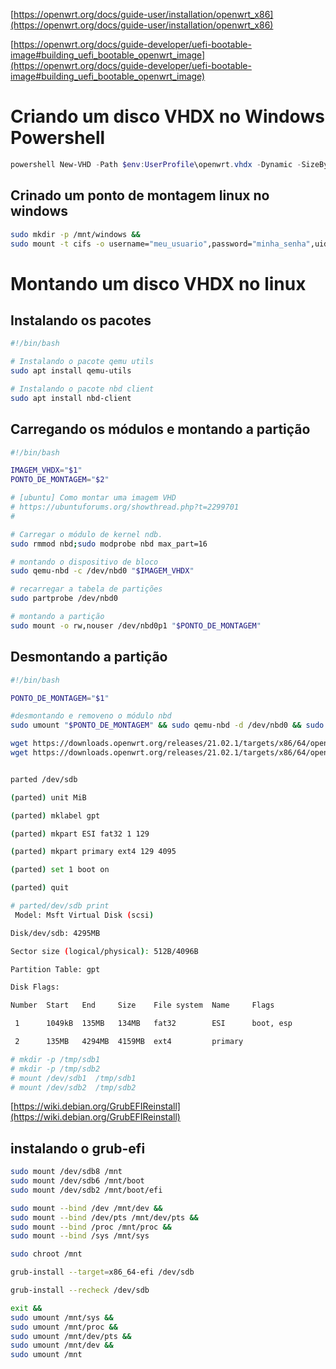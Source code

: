 
[https://openwrt.org/docs/guide-user/installation/openwrt_x86](https://openwrt.org/docs/guide-user/installation/openwrt_x86)

[https://openwrt.org/docs/guide-developer/uefi-bootable-image#building_uefi_bootable_openwrt_image](https://openwrt.org/docs/guide-developer/uefi-bootable-image#building_uefi_bootable_openwrt_image)

# Criando um disco VHDX no Windows Powershell

```powershell
powershell New-VHD -Path $env:UserProfile\openwrt.vhdx -Dynamic -SizeBytes 8GB
```
## Crinado um ponto de montagem linux no windows


```bash
sudo mkdir -p /mnt/windows && 
sudo mount -t cifs -o username="meu_usuario",password="minha_senha",uid=$(id -u),gid=$(id -g) //172.31.192.1/compartilhamento /mnt/windows
```


# Montando um disco VHDX no linux

## Instalando os pacotes 

```bash
#!/bin/bash

# Instalando o pacote qemu utils
sudo apt install qemu-utils

# Instalando o pacote nbd client
sudo apt install nbd-client
```

## Carregando os módulos e montando a partição

```bash
#!/bin/bash

IMAGEM_VHDX="$1"
PONTO_DE_MONTAGEM="$2"

# [ubuntu] Como montar uma imagem VHD
# https://ubuntuforums.org/showthread.php?t=2299701
# 

# Carregar o módulo de kernel ndb.
sudo rmmod nbd;sudo modprobe nbd max_part=16

# montando o dispositivo de bloco
sudo qemu-nbd -c /dev/nbd0 "$IMAGEM_VHDX"

# recarregar a tabela de partições
sudo partprobe /dev/nbd0

# montando a partição
sudo mount -o rw,nouser /dev/nbd0p1 "$PONTO_DE_MONTAGEM"
```

## Desmontando a partição

```bash
#!/bin/bash

PONTO_DE_MONTAGEM="$1"

#desmontando e removeno o módulo nbd
sudo umount "$PONTO_DE_MONTAGEM" && sudo qemu-nbd -d /dev/nbd0 && sudo rmmod nbd

```


```bash
wget https://downloads.openwrt.org/releases/21.02.1/targets/x86/64/openwrt-21.02.1-x86-64-generic-ext4-rootfs.img.gz
wget https://downloads.openwrt.org/releases/21.02.1/targets/x86/64/openwrt-21.02.1-x86-64-generic-kernel.bin


parted /dev/sdb

(parted) unit MiB

(parted) mklabel gpt

(parted) mkpart ESI fat32 1 129

(parted) mkpart primary ext4 129 4095

(parted) set 1 boot on

(parted) quit
```

```bash
# parted/dev/sdb print
 Model: Msft Virtual Disk (scsi)

Disk/dev/sdb: 4295MB

Sector size (logical/physical): 512B/4096B

Partition Table: gpt

Disk Flags:

Number  Start   End     Size    File system  Name     Flags

 1      1049kB  135MB   134MB   fat32        ESI      boot, esp

 2      135MB   4294MB  4159MB  ext4         primary

# mkdir -p /tmp/sdb1
# mkdir -p /tmp/sdb2
# mount /dev/sdb1  /tmp/sdb1
# mount /dev/sdb2  /tmp/sdb2
```

[https://wiki.debian.org/GrubEFIReinstall](https://wiki.debian.org/GrubEFIReinstall)

## instalando o grub-efi
```bash
sudo mount /dev/sdb8 /mnt 
sudo mount /dev/sdb6 /mnt/boot 
sudo mount /dev/sdb2 /mnt/boot/efi

sudo mount --bind /dev /mnt/dev &&
sudo mount --bind /dev/pts /mnt/dev/pts &&
sudo mount --bind /proc /mnt/proc &&
sudo mount --bind /sys /mnt/sys

sudo chroot /mnt

grub-install --target=x86_64-efi /dev/sdb

grub-install --recheck /dev/sdb

exit &&
sudo umount /mnt/sys &&
sudo umount /mnt/proc &&
sudo umount /mnt/dev/pts &&
sudo umount /mnt/dev &&
sudo umount /mnt
```

